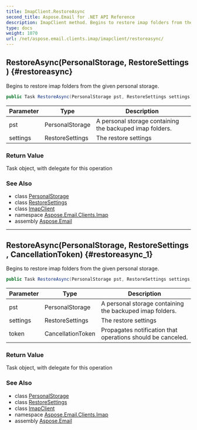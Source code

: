 ```yaml
---
title: ImapClient.RestoreAsync
second_title: Aspose.Email for .NET API Reference
description: ImapClient method. Begins to restore imap folders from the given personal storage
type: docs
weight: 1070
url: /net/aspose.email.clients.imap/imapclient/restoreasync/
---
```

## RestoreAsync(PersonalStorage, RestoreSettings) {#restoreasync}

Begins to restore imap folders from the given personal storage.

```csharp
public Task RestoreAsync(PersonalStorage pst, RestoreSettings settings)
```

| Parameter | Type | Description |
| --- | --- | --- |
| pst | PersonalStorage | A personal storage containing the backuped imap folders. |
| settings | RestoreSettings | The restore settings |

### Return Value

Task object, with delegate for this operation

### See Also

* class [PersonalStorage](../../../aspose.email.storage.pst/personalstorage/)
* class [RestoreSettings](../../restoresettings/)
* class [ImapClient](../)
* namespace [Aspose.Email.Clients.Imap](../../imapclient/)
* assembly [Aspose.Email](../../../)

---

## RestoreAsync(PersonalStorage, RestoreSettings, CancellationToken) {#restoreasync_1}

Begins to restore imap folders from the given personal storage.

```csharp
public Task RestoreAsync(PersonalStorage pst, RestoreSettings settings, CancellationToken token)
```

| Parameter | Type | Description |
| --- | --- | --- |
| pst | PersonalStorage | A personal storage containing the backuped imap folders. |
| settings | RestoreSettings | The restore settings |
| token | CancellationToken | Propagates notification that operations should be canceled. |

### Return Value

Task object, with delegate for this operation

### See Also

* class [PersonalStorage](../../../aspose.email.storage.pst/personalstorage/)
* class [RestoreSettings](../../restoresettings/)
* class [ImapClient](../)
* namespace [Aspose.Email.Clients.Imap](../../imapclient/)
* assembly [Aspose.Email](../../../)


